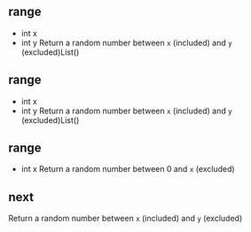 ## range
- int x
- int y
Return a random number between `x` (included) and `y` (excluded)List()

## range
- int x
- int y
Return a random number between `x` (included) and `y` (excluded)List()
## range
- int x
Return a random number between 0 and `x` (excluded)
## next

Return a random number between `x` (included) and `y` (excluded)

